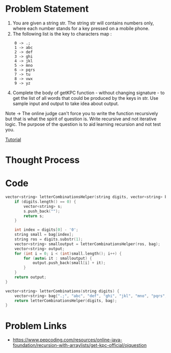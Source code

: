 # Problem Statement
1. You are given a string str. The string str will contains numbers only, where each number stands for a key pressed on a mobile phone.
2. The following list is the key to characters map :
```
    0 -> .;
    1 -> abc
    2 -> def
    3 -> ghi
    4 -> jkl
    5 -> mno
    6 -> pqrs
    7 -> tu
    8 -> vwx
    9 -> yz
```
4. Complete the body of getKPC function - without changing signature - to get the list of all words that could be produced by the keys in str.
Use sample input and output to take idea about output.

Note -> The online judge can't force you to write the function recursively but that is what the spirit of question is. Write recursive and not iterative logic. The purpose of the question is to aid learning recursion and not test you.

[Tutorial](https://www.youtube.com/watch?v=3fjt19bjs3A&list=PL-Jc9J83PIiFxaBahjslhBD1LiJAV7nKs&index=27)

# Thought Process

# Code
```cpp
vector<string> letterCombinationsHelper(string digits, vector<string> bag) {
    if (digits.length() == 0) {
        vector<string> s;
        s.push_back("");
        return s;
    }

    int index = digits[0] - '0';
    string small = bag[index];
    string ros = digits.substr(1);
    vector<string> smalloutput = letterCombinationsHelper(ros, bag);
    vector<string> output;
    for (int i = 0; i < (int)small.length(); i++) {
        for (auto& it : smalloutput) {
            output.push_back(small[i] + it);
        }
    }
    return output;
}

vector<string> letterCombinations(string digits) {
    vector<string> bag{".;", "abc", "def", "ghi", "jkl", "mno", "pqrs", "tu", "vwx", "yz"};
    return letterCombinationsHelper(digits, bag);
}
```

# Problem Links
- https://www.pepcoding.com/resources/online-java-foundation/recursion-with-arraylists/get-kpc-official/ojquestion

